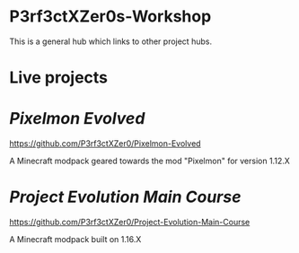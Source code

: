 # P3rf3ctXZer0s-Workshop
This is a general hub which links to other project hubs.

# Live projects

# *Pixelmon Evolved*

https://github.com/P3rf3ctXZer0/Pixelmon-Evolved

A Minecraft modpack geared towards the mod "Pixelmon" for version 1.12.X

# *Project Evolution Main Course* 

https://github.com/P3rf3ctXZer0/Project-Evolution-Main-Course

A Minecraft modpack built on 1.16.X
